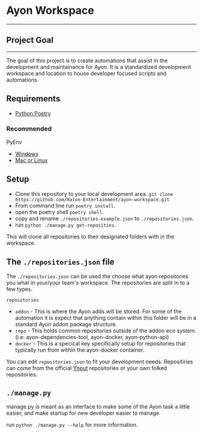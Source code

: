 # Ayon Workspace
___


## Project Goal
___

The goal of this project is to create automations that assist in the development and 
maintainance for Ayon. It is a standardized development workspace and location to house
developer focused scripts and automations.



## Requirements

- [Python Poetry](https://python-poetry.org/)

### Recommended

PyEnv 
- [Windows](https://pyenv-win.github.io/pyenv-win/)
- [Mac or Linux](https://github.com/pyenv/pyenv)


## Setup

 - Clone this repository to your local development area. `git clone https://github.com/Halon-Entertainment/ayon-workspace.git`
 - From command line run `poetry install`.
 - open the poetry shell `poetry shell`.
 - copy and rename `./repositories-example.json` to `./repositories.json`.
 - run `python ./manage.py get-reposities`.

 This will clone all repositories to their designated folders with in the workspace.


## The `./repositories.json` file

The `./repositories.json` can be used the choose what ayon repositories you what in your/your team's
workspace. The repositories are split in to a few types.

`repositories`
- `addon` - This is where the Ayon adds will be stored. For some of the automation it is expect that anything contain within
this folder will be in a standard Ayon addon package structure.
- `repo` - This holds common repositories outside of the addon eco system. (i.e: ayon-dependencies-tool, ayon-docker, ayon-python-api)
- `docker` - This is a specical key specifically setup for repositories that typically run from within the ayon-docker container.

You can edit `repositories.json` to fit your development needs. Repositiries can come from the official [Ynput](https://github.com/ynput) repositories
or your own folked repositories.

## `./manage.py`

manage.py is meant as an interface to make some of the Ayon task a little easier, and make startup for new developer easier to manage.

run `python ./manage.py --help` for more information.


